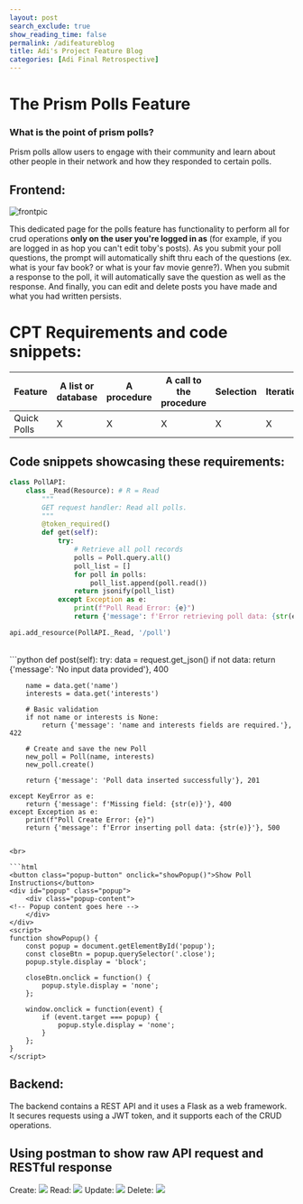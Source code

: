 ```yaml
---
layout: post 
search_exclude: true
show_reading_time: false
permalink: /adifeatureblog
title: Adi's Project Feature Blog
categories: [Adi Final Retrospective]
---
```


# The Prism Polls Feature

### What is the point of prism polls?
Prism polls allow users to engage with their community and learn about other people in their network and how they responded to certain polls.

## Frontend:
![frontpic](https://github.com/user-attachments/assets/76953752-57e7-4335-80fd-f40894848e3b)

This dedicated page for the polls feature has functionality to perform all for crud operations **only on the user you're logged in as** (for example, if you are logged in as hop you can't edit toby's posts). As you submit your poll questions, the prompt will automatically shift thru each of the questions (ex. what is your fav book? or what is your fav movie genre?). When you submit a response to the poll, it will automatically save the question as well as the response. And finally, you can edit and delete posts you have made and what you had written persists.
# CPT Requirements and code snippets:

| **Feature**         | A list or database | A procedure | A call to the procedure | Selection | Iteration |
|-------------------------|--------|-------------|-------------------------|-----------|-----------|
| Quick Polls             |   X     |  X           |                   X      | X          |    X       |

## Code snippets showcasing these requirements:

```python
class PollAPI:
    class _Read(Resource): # R = Read
        """
        GET request handler: Read all polls.
        """
        @token_required()
        def get(self):
            try:
                # Retrieve all poll records
                polls = Poll.query.all()
                poll_list = []
                for poll in polls:
                    poll_list.append(poll.read())
                return jsonify(poll_list)
            except Exception as e:
                print(f"Poll Read Error: {e}")
                return {'message': f'Error retrieving poll data: {str(e)}'}, 500

api.add_resource(PollAPI._Read, '/poll')
```
<br>
```python
def post(self):
    try:
        data = request.get_json()
        if not data:
            return {'message': 'No input data provided'}, 400

        name = data.get('name')
        interests = data.get('interests')

        # Basic validation
        if not name or interests is None:
            return {'message': 'name and interests fields are required.'}, 422

        # Create and save the new Poll
        new_poll = Poll(name, interests)
        new_poll.create()

        return {'message': 'Poll data inserted successfully'}, 201

    except KeyError as e:
        return {'message': f'Missing field: {str(e)}'}, 400
    except Exception as e:
        print(f"Poll Create Error: {e}")
        return {'message': f'Error inserting poll data: {str(e)}'}, 500
```

<br>

```html
<button class="popup-button" onclick="showPopup()">Show Poll Instructions</button>
<div id="popup" class="popup">
    <div class="popup-content">
<!-- Popup content goes here -->
    </div>
</div>
<script>
function showPopup() {
    const popup = document.getElementById('popup');
    const closeBtn = popup.querySelector('.close');
    popup.style.display = 'block';

    closeBtn.onclick = function() {
        popup.style.display = 'none';
    };

    window.onclick = function(event) {
        if (event.target === popup) {
            popup.style.display = 'none';
        }
    };
}
</script>
```

## Backend:

The backend contains a REST API and it uses a Flask as a web framework. It secures requests using a JWT token, and it supports each of the CRUD operations.

## Using postman to show raw API request and RESTful response

Create:
<img src="https://adik1025.github.io/adi_student/images/add.png">
Read:
<img src="https://adik1025.github.io/adi_student/images/read.png">
Update:
<img src="https://adik1025.github.io/adi_student/images/update.png">
Delete:
<img src="https://adik1025.github.io/adi_student/images/delete.png">